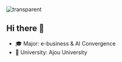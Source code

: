![transparent](https://capsule-render.vercel.app/api?type=slice&color=4682B4&fontColor=FFFFFF&text=Jinyoung's%20Page&height=100&fontSize=50&rotate=10)


## Hi there 👋 
- 🎓 Major: e-business & AI Convergence  
- 🏫 University: Ajou University
















